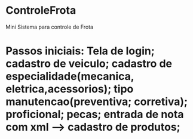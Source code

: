 # ControleFrota
Mini Sistema para controle de Frota
# Passos iniciais: Tela de login; cadastro de veiculo; cadastro de especialidade(mecanica, eletrica,acessorios); tipo manutencao(preventiva; corretiva); proficional; pecas; entrada de nota com xml --> cadastro de produtos;
